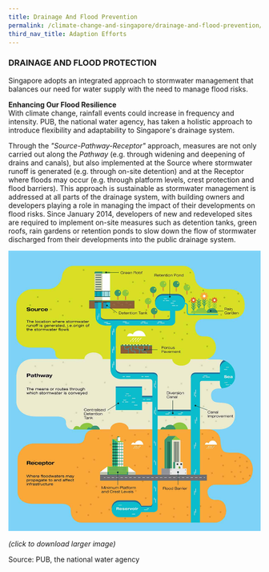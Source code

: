 ```yaml
---
title: Drainage And Flood Prevention
permalink: /climate-change-and-singapore/drainage-and-flood-prevention/
third_nav_title: Adaption Efforts
---
```


### DRAINAGE AND FLOOD PROTECTION

Singapore adopts an integrated approach to stormwater management that balances our need for water supply with the need to manage flood risks.

**Enhancing Our Flood Resilience**  
With climate change, rainfall events could increase in frequency and intensity. PUB, the national water agency, has taken a holistic approach to introduce flexibility and adaptability to Singapore's drainage system.

Through the *"Source-Pathway-Receptor"* approach, measures are not only carried out along the *Pathway* (e.g. through widening and deepening of drains and canals), but also implemented at the Source where stormwater runoff is generated (e.g. through on-site detention) and at the Receptor where floods may occur (e.g. through platform levels, crest protection and flood barriers). This approach is sustainable as stormwater management is addressed at all parts of the drainage system, with building owners and developers playing a role in managing the impact of their developments on flood risks.
Since January 2014, developers of new and redeveloped sites are required to implement on-site measures such as detention tanks, green roofs, rain gardens or retention ponds to slow down the flow of stormwater discharged from their developments into the public drainage system.

<a href="/images/enhancing-our-flood-resilience-enlarge.jpg" target="_blank"> ![Enhancing Our Flood Resilience](/images/enhancing-our-flood-resilience-enlarge.jpg "Enhancing Our Flood Resilience")</a>

*(click to download larger image)*

Source: PUB, the national water agency